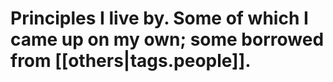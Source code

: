 
# Principles I live by. Some of which I came up on my own; some borrowed from [[others|tags.people]].
